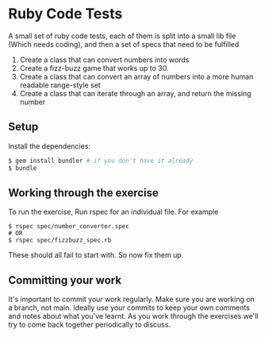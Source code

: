 # Ruby Code Tests

A small set of ruby code tests, each of them is split into a small lib file (Which needs coding),
and then a set of specs that need to be fulfilled

1. Create a class that can convert numbers into words
1. Create a fizz-buzz game that works up to 30.
1. Create a class that can convert an array of numbers into a more human readable range-style set
1. Create a class that can iterate through an array, and return the missing number

## Setup

Install the dependencies:

```bash
$ gem install bundler # if you don't have it already
$ bundle
```

## Working through the exercise

To run the exercise, Run rspec for an individual file. For example

```
$ rspec spec/number_converter.spec
# OR
$ rspec spec/fizzbuzz_spec.rb
```

These should all fail to start with. So now fix them up.

## Committing your work

It's important to commit your work regularly. Make sure you are working on a
branch, not main. Ideally use your commits to keep your own
comments and notes about what you've learnt. As you work through the exercises
we'll try to come back together periodically to discuss.
